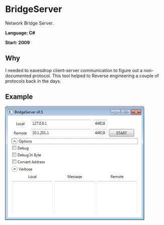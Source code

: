 # BridgeServer
Network Bridge Server.

**Language: C#**

**Start: 2009**

## Why
I needed to eavesdrop client-server communication to figure out a non-documented protocol. This tool helped to Reverse engineering a couple of protocols back in the days.

## Example

![Example](/images/example.jpg)
